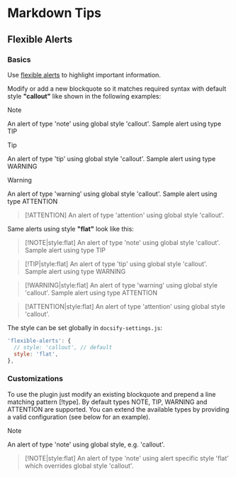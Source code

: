 # Markdown Tips

## Flexible Alerts

### Basics

Use [flexible alerts](https://github.com/fzankl/docsify-plugin-flexible-alerts) to highlight important information.

Modify or add a new blockquote so it matches required syntax with default style **"callout"** like shown in the following examples:

> [!NOTE]
> An alert of type 'note' using global style 'callout'.
> Sample alert using type TIP

> [!TIP]
> An alert of type 'tip' using global style 'callout'.
> Sample alert using type WARNING

> [!WARNING]
> An alert of type 'warning' using global style 'callout'.
> Sample alert using type ATTENTION

> [!ATTENTION]
> An alert of type 'attention' using global style 'callout'.

Same alerts using style **"flat"** look like this:

> [!NOTE|style:flat]
> An alert of type 'note' using global style 'callout'.
> Sample alert using type TIP

> [!TIP|style:flat]
> An alert of type 'tip' using global style 'callout'.
> Sample alert using type WARNING

> [!WARNING|style:flat]
> An alert of type 'warning' using global style 'callout'.
> Sample alert using type ATTENTION

> [!ATTENTION|style:flat]
> An alert of type 'attention' using global style 'callout'.

The style can be set globally in `docsify-settings.js`:

```js
'flexible-alerts': {
  // style: 'callout', // default
  style: 'flat',
},
```

### Customizations

To use the plugin just modify an existing blockquote and prepend a line matching pattern [!type]. By default types NOTE, TIP, WARNING and ATTENTION are supported. You can extend the available types by providing a valid configuration (see below for an example).

> [!NOTE]
> An alert of type 'note' using global style, e.g. 'callout'.

> [!NOTE|style:flat]
> An alert of type 'note' using alert specific style 'flat' which overrides global style 'callout'.
